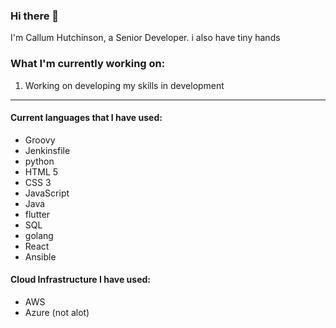 ### Hi there 👋
I'm Callum Hutchinson, a Senior Developer.
i also have tiny hands

### What I'm currently working on:
1. Working on developing my skills in development


----
#### Current languages that I have used:
- Groovy
- Jenkinsfile
- python
- HTML 5
- CSS 3
- JavaScript
- Java
- flutter
- SQL
- golang
- React
- Ansible

#### Cloud Infrastructure I have used:
- AWS
- Azure (not alot)



<!--
**Callach-Bug/Callach-Bug** is a ✨ _special_ ✨ repository because its `README.md` (this file) appears on your GitHub profile.

Here are some ideas to get you started:

- 🔭 I’m currently working on ...
- 🌱 I’m currently learning ...
- 👯 I’m looking to collaborate on ...
- 🤔 I’m looking for help with ...
- 💬 Ask me about ...
- 📫 How to reach me: ...
- 😄 Pronouns: ...
- ⚡ Fun fact: ...
-->
